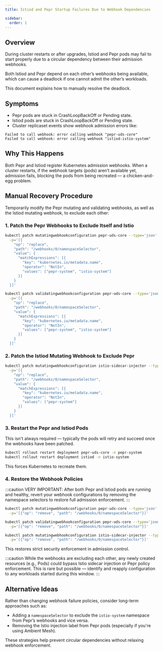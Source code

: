 ```yaml
---
title: Istiod and Pepr Startup Failures Due to Webhook Dependencies

sidebar:
  order: 1
---
```


## Overview
During cluster restarts or after upgrades, Istiod and Pepr pods may fail to start properly due to a circular dependency between their admission webhooks.

Both Istiod and Pepr depend on each other’s webhooks being available, which can cause a deadlock if one cannot admit the other’s workloads.

This document explains how to manually resolve the deadlock.

## Symptoms
- Pepr pods are stuck in CrashLoopBackOff or Pending state.
- Istiod pods are stuck in CrashLoopBackOff or Pending state.
- Cluster replicaset events show webhook admission errors like:
```plaintext
Failed to call webhook: error calling webhook "pepr-uds-core"
Failed to call webhook: error calling webhook "istiod-istio-system"
```

## Why This Happens
Both Pepr and Istiod register Kubernetes admission webhooks.
When a cluster restarts, if the webhook targets (pods) aren’t available yet, admission fails, blocking the pods from being recreated — a chicken-and-egg problem.

## Manual Recovery Procedure
Temporarily modify the Pepr mutating and validating webhooks, as well as the Istiod mutating webhook, to exclude each other:

### 1. Patch the Pepr Webhooks to Exclude Itself and Istio

```bash
kubectl patch mutatingwebhookconfiguration pepr-uds-core --type='json' \
  -p='[{
    "op": "replace",
    "path": "/webhooks/0/namespaceSelector",
    "value": {
      "matchExpressions": [{
        "key": "kubernetes.io/metadata.name",
        "operator": "NotIn",
        "values": ["pepr-system", "istio-system"]
      }]
    }
  }]'

kubectl patch validatingwebhookconfiguration pepr-uds-core --type='json' \
  -p='[{
    "op": "replace",
    "path": "/webhooks/0/namespaceSelector",
    "value": {
      "matchExpressions": [{
        "key": "kubernetes.io/metadata.name",
        "operator": "NotIn",
        "values": ["pepr-system", "istio-system"]
      }]
    }
  }]'
```

### 2. Patch the Istiod Mutating Webhook to Exclude Pepr

```bash
kubectl patch mutatingwebhookconfiguration istio-sidecar-injector --type='json' \
  -p='[{
    "op": "replace",
    "path": "/webhooks/0/namespaceSelector",
    "value": {
      "matchExpressions": [{
        "key": "kubernetes.io/metadata.name",
        "operator": "NotIn",
        "values": ["pepr-system"]
      }]
    }
  }]'
```

### 3. Restart the Pepr and Istiod Pods
This isn't always required — typically the pods will retry and succeed once the webhooks have been patched.

```bash
kubectl rollout restart deployment pepr-uds-core -n pepr-system
kubectl rollout restart deployment istiod -n istio-system
```
This forces Kubernetes to recreate them.

### 4. Restore the Webhook Policies

:::caution
VERY IMPORTANT:
After both Pepr and Istiod pods are running and healthy, revert your webhook configurations by removing the namespace selectors to restore full admission enforcement.
:::

```bash
kubectl patch mutatingwebhookconfiguration pepr-uds-core --type='json' \
  -p='[{"op": "remove", "path": "/webhooks/0/namespaceSelector"}]'

kubectl patch validatingwebhookconfiguration pepr-uds-core --type='json' \
  -p='[{"op": "remove", "path": "/webhooks/0/namespaceSelector"}]'

kubectl patch mutatingwebhookconfiguration istio-sidecar-injector --type='json' \
  -p='[{"op": "remove", "path": "/webhooks/0/namespaceSelector"}]'
```
This restores strict security enforcement in admission control.

:::caution
While the webhooks are excluding each other, any newly created resources (e.g., Pods) could bypass Istio sidecar injection or Pepr policy enforcement. This is rare but possible — identify and reapply configuration to any workloads started during this window.
:::

## Alternative Ideas
Rather than changing webhook failure policies, consider long-term approaches such as:

- Adding a `namespaceSelector` to exclude the `istio-system` namespace from Pepr’s webhooks and vice versa.
- Removing the Istio injection label from Pepr pods (especially if you're using Ambient Mesh).

These strategies help prevent circular dependencies without relaxing webhook enforcement.
